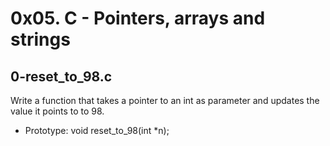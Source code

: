 # 0x05. C - Pointers, arrays and strings

## 0-reset_to_98.c
Write a function that takes a pointer to an int as parameter and updates the value it points to to 98.
- Prototype: void reset_to_98(int *n);

## 
